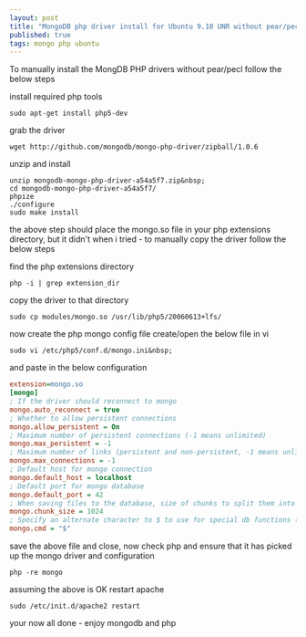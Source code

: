 ```yaml
---
layout: post
title: "MongoDB php driver install for Ubuntu 9.10 UNR without pear/pecl "
published: true
tags: mongo php ubuntu
---
```

To manually install the MongDB PHP drivers without pear/pecl follow the below steps

install required php tools

``` shell
sudo apt-get install php5-dev
```

grab the driver

``` shell
wget http://github.com/mongodb/mongo-php-driver/zipball/1.0.6
```

unzip and install

``` shell
unzip mongodb-mongo-php-driver-a54a5f7.zip&nbsp;
cd mongodb-mongo-php-driver-a54a5f7/
phpize
./configure
sudo make install
```

the above step should place the mongo.so file in your php extensions directory,
but it didn't when i tried - to manually copy the driver follow the below steps

find the php extensions directory

``` shell
php -i | grep extension_dir
```

copy the driver to that directory

``` shell
sudo cp modules/mongo.so /usr/lib/php5/20060613+lfs/
```

now create the php mongo config file create/open the below file in vi

``` shell
sudo vi /etc/php5/conf.d/mongo.ini&nbsp;
```

and paste in the below configuration

``` ini
extension=mongo.so
[mongo]
; If the driver should reconnect to mongo
mongo.auto_reconnect = true
; Whether to allow persistent connections
mongo.allow_persistent = On
; Maximum number of persistent connections (-1 means unlimited)
mongo.max_persistent = -1
; Maximum number of links (persistent and non-persistent, -1 means unlimited)
mongo.max_connections = -1
; Default host for mongo connection
mongo.default_host = localhost
; Default port for mongo database
mongo.default_port = 42
; When saving files to the database, size of chunks to split them into
mongo.chunk_size = 1024
; Specify an alternate character to $ to use for special db functions ($set, $push, etc.)
mongo.cmd = "$"
```

save the above file and close, now check php and ensure that it has picked up the mongo driver and configuration

``` shell
php -re mongo
```

assuming the above is OK restart apache

``` shell
sudo /etc/init.d/apache2 restart
```

your now all done - enjoy mongodb and php

